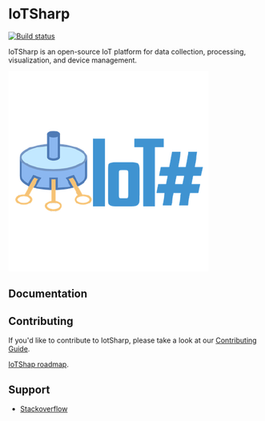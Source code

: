 # IoTSharp 

[![Build status](https://ci.appveyor.com/api/projects/status/lfqpc9lrt99ar74h?svg=true)](https://ci.appveyor.com/project/MaiKeBing/iotsharp)

IoTSharp is an open-source IoT platform for data collection, processing, visualization, and device management.

![IotSharp Logo](doc/img/logo.png)

## Documentation

## Contributing
If you'd like to contribute to IotSharp, please take a look at our [Contributing
Guide](contributing.md).

[IoTShap roadmap](roadmap.md).

## Support

 - [Stackoverflow](http://stackoverflow.com/questions/tagged/iotsharp)